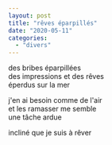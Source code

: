 ```yaml
---
layout: post
title: "rêves éparpillés"
date: "2020-05-11"
categories:
  - "divers"
---
```


des bribes éparpillées  
des impressions et des rêves  
éperdus sur la mer  

j'en ai besoin comme de l'air  
et les ramasser me semble  
une tâche ardue  

incliné que je suis à rêver  
